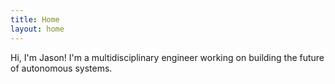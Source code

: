 ```yaml
---
title: Home
layout: home
---
```


Hi, I'm Jason! I'm a multidisciplinary engineer working on building the future of autonomous systems.
